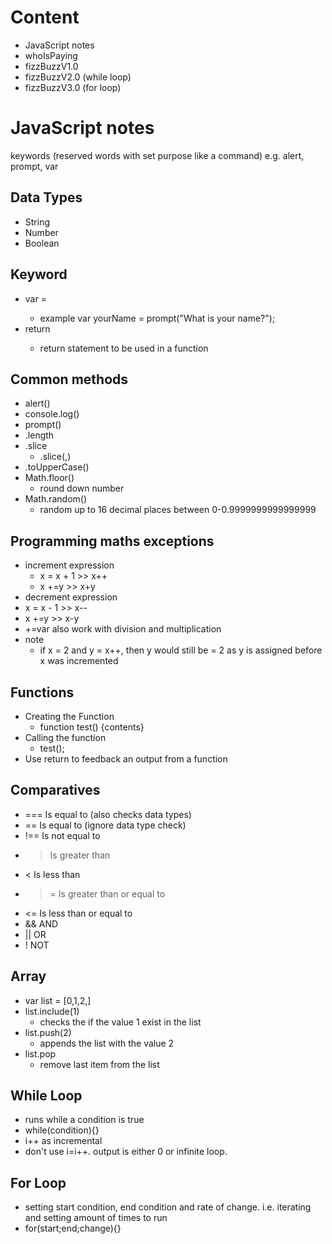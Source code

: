 # Content
- JavaScript notes
- whoIsPaying
- fizzBuzzV1.0
- fizzBuzzV2.0 (while loop)
- fizzBuzzV3.0 (for loop)


# JavaScript notes

keywords (reserved words with set purpose like a command)
e.g. alert, prompt, var

## Data Types
- String
- Number
- Boolean

## Keyword
- var <name> = <value>
  - example var yourName = prompt("What is your name?");
- return <output-of-function>
  - return statement to be used in a function

## Common methods
- alert()
- console.log()
- prompt()
- .length
- .slice
  - .slice(<from-position>,<to-position-not-including>)
- .toUpperCase()
- Math.floor()
  - round down number
- Math.random()
  - random up to 16 decimal places between 0-0.9999999999999999

## Programming maths exceptions
- increment expression
  - x = x + 1 >> x++
  - x +=y >> x+y
- decrement expression
 - x = x - 1 >> x--
 - x +=y >> x-y
- +=var also work with division and multiplication
- note
  - if x = 2 and y = x++, then y would still be = 2 as y is assigned before x was incremented

## Functions
- Creating the Function
  - function test() {contents}
- Calling the function
  - test();
- Use return to feedback an output from a function

## Comparatives
- === Is equal to (also checks data types)
- == Is equal to (ignore data type check)
- !== Is not equal to
- > Is greater than
- < Is less than
- >= Is greater than or equal to
- <= Is less than or equal to
- && AND
- || OR
- ! NOT

## Array
- var list = [0,1,2,]
- list.include(1)
  - checks the if the value 1 exist in the list
- list.push(2)
  - appends the list with the value 2
- list.pop
  - remove last item from the list

## While Loop
- runs while a condition is true
- while(condition){}
- i++ as incremental
- don't use i=i++. output is either 0 or infinite loop.

## For Loop
- setting start condition, end condition and rate of change. i.e. iterating and setting amount of times to run
- for(start;end;change){}
